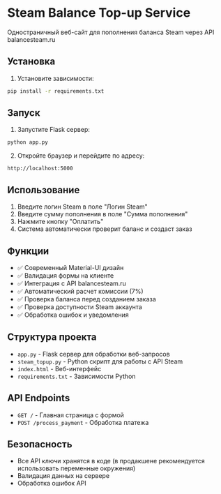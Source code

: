 # Steam Balance Top-up Service

Одностраничный веб-сайт для пополнения баланса Steam через API balancesteam.ru

## Установка

1. Установите зависимости:
```bash
pip install -r requirements.txt
```

## Запуск

1. Запустите Flask сервер:
```bash
python app.py
```

2. Откройте браузер и перейдите по адресу:
```
http://localhost:5000
```

## Использование

1. Введите логин Steam в поле "Логин Steam"
2. Введите сумму пополнения в поле "Сумма пополнения"
3. Нажмите кнопку "Оплатить"
4. Система автоматически проверит баланс и создаст заказ

## Функции

- ✅ Современный Material-UI дизайн
- ✅ Валидация формы на клиенте
- ✅ Интеграция с API balancesteam.ru
- ✅ Автоматический расчет комиссии (7%)
- ✅ Проверка баланса перед созданием заказа
- ✅ Проверка доступности Steam аккаунта
- ✅ Обработка ошибок и уведомления

## Структура проекта

- `app.py` - Flask сервер для обработки веб-запросов
- `steam_topup.py` - Python скрипт для работы с API Steam
- `index.html` - Веб-интерфейс
- `requirements.txt` - Зависимости Python

## API Endpoints

- `GET /` - Главная страница с формой
- `POST /process_payment` - Обработка платежа

## Безопасность

- Все API ключи хранятся в коде (в продакшене рекомендуется использовать переменные окружения)
- Валидация данных на сервере
- Обработка ошибок API